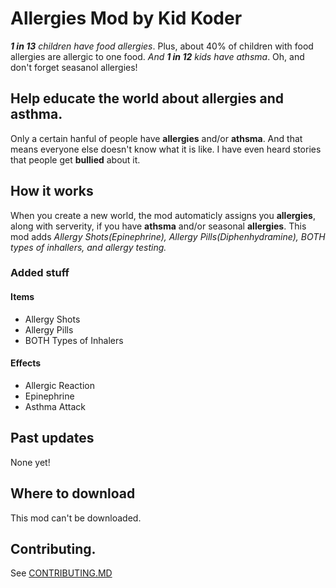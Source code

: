 # Allergies Mod by Kid Koder
 *__1 in 13__ children have food allergies*. Plus, about 40% of children with food allergies are allergic to one food. *And __1 in 12__ kids have athsma*. Oh, and don't forget seasanol allergies!
 
 ## Help educate the world about allergies and asthma. ##
Only a certain hanful of people have __allergies__ and/or __athsma__. And that means everyone else doesn't know what it is like. I have even heard stories that people get __bullied__ about it. 

## How it works ##
When you create a new world, the mod automaticly assigns you __allergies__, along with serverity, if you have __athsma__ and/or seasonal __allergies__. This mod adds *Allergy Shots(Epinephrine), Allergy Pills(Diphenhydramine), BOTH types of inhallers, and allergy testing.*
### Added stuff ###
#### Items ####
- Allergy Shots
- Allergy Pills
- BOTH Types of Inhalers

#### Effects ####

- Allergic Reaction
- Epinephrine
- Asthma Attack 

## Past updates ##
None yet!

## Where to download ##
This mod can't be downloaded.

## Contributing. ##
See [CONTRIBUTING.MD](CONTRIBUTING.md)

